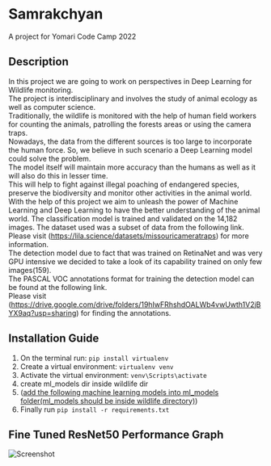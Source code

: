 # Samrakchyan
A project for Yomari Code Camp 2022 

## Description

In this project we are going to work on perspectives in Deep Learning for Wildlife monitoring.\
The project is interdisciplinary and involves the study of animal ecology as well as computer science.\
Traditionally, the wildlife is monitored with the help of human field workers for counting the animals, patrolling the forests areas or using the camera traps.\
Nowadays, the data from the different sources is too large to incorporate the human force.
So, we believe in such scenario a Deep Learning model could solve the problem.\
The model itself will maintain more accuracy than the humans as well as it will also do this in lesser time.\
This will help to fight against illegal poaching of endangered species, preserve the biodiversity and monitor other activities in the animal world.\
With the help of this project we aim to unleash the power of Machine Learning and Deep Learning to have the better understanding of the animal world.
The classification model is trained and validated on the 14,182 images. The dataset used was a subset of data from the following link.\
Please visit (https://lila.science/datasets/missouricameratraps) for more information.\
The detection model due to fact that was trained on RetinaNet and was very GPU intensive we decided to take a look of its capability trained on only few images(159).\
The PASCAL VOC annotations format for training the detection model can be found at the following link.\
Please visit (https://drive.google.com/drive/folders/19hIwFRhshdOALWb4vwUwth1V2jBYX9aq?usp=sharing) for finding the annotations.


## Installation Guide
  1. On the terminal run: `pip install virtualenv`
  2. Create a virtual environment: `virtualenv venv`
  3. Activate the virtual environment: `venv\Scripts\activate` 
  4. create ml_models dir inside wildlife dir
  5. ([add the following machine learning models into ml_models folder(ml_models should be inside wildlife directory)](https://drive.google.com/drive/folders/1dT73B_KYImcEWfgwSWXY5-CNgsAdfJnL?usp=sharing))
  4. Finally run `pip install -r requirements.txt`

## Fine Tuned ResNet50 Performance Graph
  ![Screenshot](resnet50.png)
